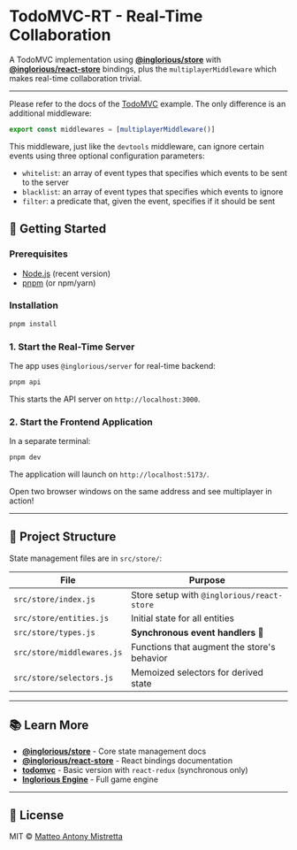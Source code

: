 # TodoMVC-RT - Real-Time Collaboration

A TodoMVC implementation using **[@inglorious/store](https://www.npmjs.com/package/@inglorious/store)** with **[@inglorious/react-store](https://www.npmjs.com/package/@inglorious/react-store)** bindings, plus the `multiplayerMiddleware` which makes real-time collaboration trivial.

---

Please refer to the docs of the [TodoMVC](../todomvc/README.md) example. The only difference is an additional middleware:

```javascript
export const middlewares = [multiplayerMiddleware()]
```

This middleware, just like the `devtools` middleware, can ignore certain events using three optional configuration parameters:

- `whitelist`: an array of event types that specifies which events to be sent to the server
- `blacklist`: an array of event types that specifies which events to ignore
- `filter`: a predicate that, given the event, specifies if it should be sent

## 🚀 Getting Started

### Prerequisites

- [Node.js](https://nodejs.org/) (recent version)
- [pnpm](https://pnpm.io/) (or npm/yarn)

### Installation

```bash
pnpm install
```

### 1. Start the Real-Time Server

The app uses `@inglorious/server` for real-time backend:

```bash
pnpm api
```

This starts the API server on `http://localhost:3000`.

### 2. Start the Frontend Application

In a separate terminal:

```bash
pnpm dev
```

The application will launch on `http://localhost:5173/`.

Open two browser windows on the same address and see multiplayer in action!

---

## 📁 Project Structure

State management files are in `src/store/`:

| File                       | Purpose                                     |
| -------------------------- | ------------------------------------------- |
| `src/store/index.js`       | Store setup with `@inglorious/react-store`  |
| `src/store/entities.js`    | Initial state for all entities              |
| `src/store/types.js`       | **Synchronous event handlers** 🤯           |
| `src/store/middlewares.js` | Functions that augment the store's behavior |
| `src/store/selectors.js`   | Memoized selectors for derived state        |

---

## 📚 Learn More

- **[@inglorious/store](https://github.com/IngloriousCoderz/inglorious-engine/tree/main/packages/store)** - Core state management docs
- **[@inglorious/react-store](https://github.com/IngloriousCoderz/inglorious-engine/tree/main/packages/react-store)** - React bindings documentation
- **[todomvc](../todomvc)** - Basic version with `react-redux` (synchronous only)
- **[Inglorious Engine](https://github.com/IngloriousCoderz/inglorious-engine)** - Full game engine

---

## 📄 License

MIT © [Matteo Antony Mistretta](https://github.com/IngloriousCoderz)
